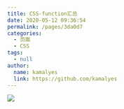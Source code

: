 ```yaml
---
title: CSS-function汇总
date: 2020-05-12 09:36:54
permalink: /pages/3da0d7
categories: 
  - 页面
  - CSS
tags: 
  - null
author: 
  name: kamalyes
  link: https://github.com/kamalyes
---
```

![](https://cdn.jsdelivr.net/gh/kamalyes/image-bed@master/col//frontend/8859986335f24db4a4f13bbe9158d6bd.png)
